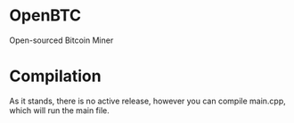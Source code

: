 # OpenBTC
Open-sourced Bitcoin Miner
# Compilation
As it stands, there is no active release, however you can compile main.cpp, which will run the main file.
